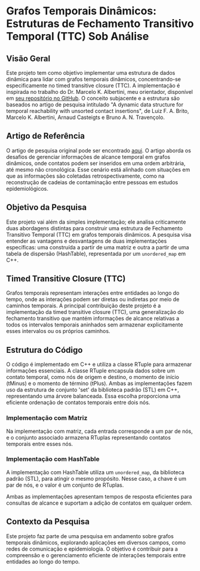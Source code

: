 # Grafos Temporais Dinâmicos: Estruturas de Fechamento Transitivo Temporal (TTC) Sob Análise

## Visão Geral

Este projeto tem como objetivo implementar uma estrutura de dados dinâmica para lidar com grafos temporais dinâmicos, concentrando-se especificamente no timed transitive closure (TTC). A implementação é inspirada no trabalho do Dr. Marcelo K. Albertini, meu orientador, disponível em [seu repositório no GitHub](https://github.com/albertiniufu/dynamictemporalgraph). O conceito subjacente e a estrutura são baseados no artigo de pesquisa intitulado "A dynamic data structure for temporal reachability with unsorted contact insertions", de Luiz F. A. Brito, Marcelo K. Albertini, Arnaud Casteigts e Bruno A. N. Travençolo.

## Artigo de Referência

O artigo de pesquisa original pode ser encontrado [aqui](https://link.springer.com/article/10.1007/s13278-021-00851-y). O artigo aborda os desafios de gerenciar informações de alcance temporal em grafos dinâmicos, onde contatos podem ser inseridos em uma ordem arbitrária, até mesmo não cronológica. Esse cenário está alinhado com situações em que as informações são coletadas retrospectivamente, como na reconstrução de cadeias de contaminação entre pessoas em estudos epidemiológicos.

## Objetivo da Pesquisa

Este projeto vai além da simples implementação; ele analisa criticamente duas abordagens distintas para construir uma estrutura de Fechamento Transitivo Temporal (TTC) em grafos temporais dinâmicos. A pesquisa visa entender as vantagens e desvantagens de duas implementações específicas: uma construída a partir de uma matriz e outra a partir de uma tabela de dispersão (HashTable), representada por um `unordered_map` em C++.

## Timed Transitive Closure (TTC)

Grafos temporais representam interações entre entidades ao longo do tempo, onde as interações podem ser diretas ou indiretas por meio de caminhos temporais. A principal contribuição deste projeto é a implementação da timed transitive closure (TTC), uma generalização do fechamento transitivo que mantém informações de alcance relativas a todos os intervalos temporais aninhados sem armazenar explicitamente esses intervalos ou os próprios caminhos.

## Estrutura do Código

O código é implementado em C++ e utiliza a classe RTuple para armazenar informações essenciais. A classe RTuple encapsula dados sobre um contato temporal, como nós de origem e destino, o momento de início (tMinus) e o momento de término (tPlus). Ambas as implementações fazem uso da estrutura de conjunto 'set' da biblioteca padrão (STL) em C++, representando uma árvore balanceada. Essa escolha proporciona uma eficiente ordenação de contatos temporais entre dois nós.

### Implementação com Matriz

Na implementação com matriz, cada entrada corresponde a um par de nós, e o conjunto associado armazena RTuplas representando contatos temporais entre esses nós.

### Implementação com HashTable

A implementação com HashTable utiliza um `unordered_map`, da biblioteca padrão (STL), para atingir o mesmo propósito. Nesse caso, a chave é um par de nós, e o valor é um conjunto de RTuplas.

Ambas as implementações apresentam tempos de resposta eficientes para consultas de alcance e suportam a adição de contatos em qualquer ordem. 


## Contexto da Pesquisa

Este projeto faz parte de uma pesquisa em andamento sobre grafos temporais dinâmicos, explorando aplicações em diversos campos, como redes de comunicação e epidemiologia. O objetivo é contribuir para a compreensão e o gerenciamento eficiente de interações temporais entre entidades ao longo do tempo.
